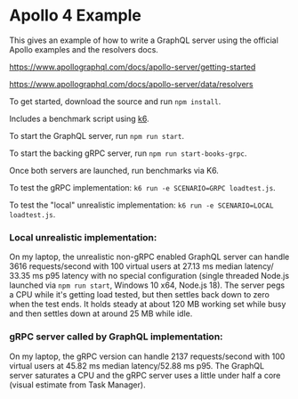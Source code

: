 Apollo 4 Example
================

This gives an example of how to write a GraphQL server using the official Apollo examples and the resolvers docs.

https://www.apollographql.com/docs/apollo-server/getting-started

https://www.apollographql.com/docs/apollo-server/data/resolvers

To get started, download the source and run `npm install`.

Includes a benchmark script using [k6](https://k6.io/docs/get-started/installation/).

To start the GraphQL server, run `npm run start`.

To start the backing gRPC server, run `npm run start-books-grpc`.

Once both servers are launched, run benchmarks via K6.

To test the gRPC implementation: `k6 run -e SCENARIO=GRPC loadtest.js`.

To test the "local" unrealistic implementation: `k6 run -e SCENARIO=LOCAL loadtest.js`.

### Local unrealistic implementation:
On my laptop, the unrealistic non-gRPC enabled GraphQL server can handle 3616 requests/second with 100 virtual users at 27.13 ms median latency/ 33.35 ms p95 latency with no special configuration (single threaded Node.js launched via `npm run start`, Windows 10 x64, Node.js 18).  The server pegs a CPU while it's getting load tested, but then settles back down to zero when the test ends.  It holds steady at about 120 MB working set while busy and then settles down at around 25 MB while idle.

### gRPC server called by GraphQL implementation:
On my laptop, the gRPC version can handle 2137 requests/second with 100 virtual users at 45.82 ms median latency/52.88 ms p95.  The GraphQL server saturates a CPU and the gRPC server uses a little under half a core (visual estimate from Task Manager).

